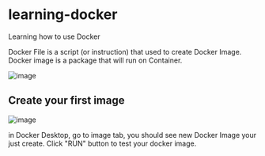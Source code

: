# learning-docker

Learning how to use Docker

Docker File is a script (or instruction) that used to create Docker Image. Docker image is a package that will run on Container.

![image](https://github.com/user-attachments/assets/6824725f-229f-40e7-971a-5702af3c1628)


## Create your first image

![image](https://github.com/user-attachments/assets/faf4cecb-c1d5-4ee6-9553-5ab01b1852b2)

in Docker Desktop, go to image tab, you should see new Docker Image your just create. Click "RUN" button to test your docker image.
